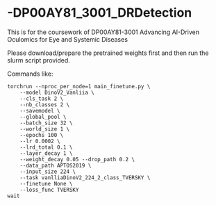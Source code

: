 # -DP00AY81_3001_DRDetection
This is for the coursework of DP00AY81-3001 Advancing AI-Driven Oculomics for Eye and Systemic Diseases

Please download/prepare the pretrained weights first and then run the slurm script provided.

Commands like: 

```
torchrun --nproc_per_node=1 main_finetune.py \
    --model DinoV2_Vanliia \
    --cls_task 2 \
    --nb_classes 2 \
    --savemodel \
    --global_pool \
    --batch_size 32 \
    --world_size 1 \
    --epochs 100 \
    --lr 0.0002 \
    --lrd_total 0.1 \
    --layer_decay 1 \
    --weight_decay 0.05 --drop_path 0.2 \
    --data_path APTOS2019 \
    --input_size 224 \
    --task vanlliaDinoV2_224_2_class_TVERSKY \
    --finetune None \
    --loss_func TVERSKY
wait
